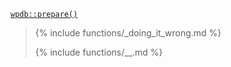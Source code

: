 <p><code><a href="https://developer.wordpress.org/reference/classes/wpdb/prepare/">wpdb::prepare()</a></code></p>

<blockquote>

{% include functions/_doing_it_wrong.md %}

{% include functions/__.md %}

</blockquote>